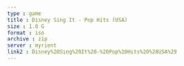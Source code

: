 ```yaml
---
type : game
title : Disney Sing It - Pop Hits (USA)
size : 1.8 G
format : iso
archive : zip
server : myrient
link2 : Disney%20Sing%20It%20-%20Pop%20Hits%20%28USA%29
---
```

